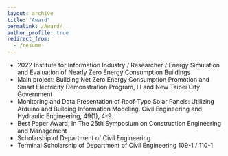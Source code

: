 ```yaml
---
layout: archive
title: "Award"
permalink: /Award/
author_profile: true
redirect_from:
  - /resume
---
```


*	2022 Institute for Information Industry / Researcher / Energy Simulation and Evaluation of Nearly Zero Energy Consumption Buildings
*	Main project: Building Net Zero Energy Consumption Promotion and Smart Electricity Demonstration Program, III and New Taipei City Government
*	Monitoring and Data Presentation of Roof-Type Solar Panels: Utilizing Arduino and Building Information Modeling. Civil Engineering and Hydraulic Engineering, 49(1), 4-9.
*	Best Paper Award, In The 25th Symposium on Construction Engineering and Management
*	Scholarship of Department of Civil Engineering
*	Terminal Scholarship of Department of Civil Engineering 109-1 / 110-1
